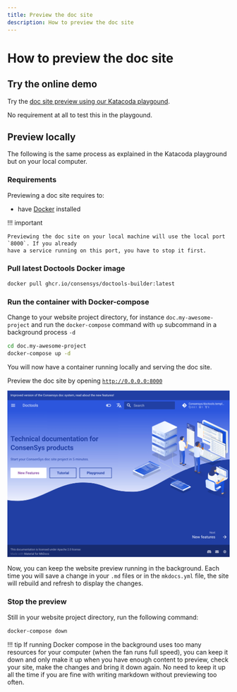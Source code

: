 ```yaml
---
title: Preview the doc site
description: How to preview the doc site
---
```


# How to preview the doc site

## Try the online demo

Try the [doc site preview using our Katacoda playgound](demo.md).

No requirement at all to test this in the playgound.

## Preview locally

The following is the same process as explained in the Katacoda playground but on your local computer.

### Requirements

Previewing a doc site requires to:

* have [Docker](https://docs.docker.com/get-docker/) installed

!!! important

    Previewing the doc site on your local machine will use the local port `8000`. If you already
    have a service running on this port, you have to stop it first.

### Pull latest Doctools Docker image

```bash
docker pull ghcr.io/consensys/doctools-builder:latest
```

### Run the container with Docker-compose

Change to your website project directory, for instance `doc.my-awesome-project` and
run the `docker-compose` command with `up` subcommand in a background process `-d`

```bash
cd doc.my-awesome-project
docker-compose up -d
```

You will now have a container running locally and serving the doc site.

Preview the doc site by opening [`http://0.0.0.0:8000`](http://0.0.0.0:8000)

![Doctools template site screenshot](doctools_template_site_screenshot.png)

Now, you can keep the website preview running in the background. Each time you will save a change
in your `.md` files or in the `mkdocs.yml` file, the site will rebuild and refresh to display the changes.

### Stop the preview

Still in your website project directory, run the following command:

```bash
docker-compose down
```

!!! tip
    If running Docker compose in the background uses too many resources for your computer (when the fan runs full speed),
    you can keep it down and only make it up when you have enough content to preview, check your site, make the changes
    and bring it down again. No need to keep it up all the time if you are fine with writing markdown without previewing
    too often.
